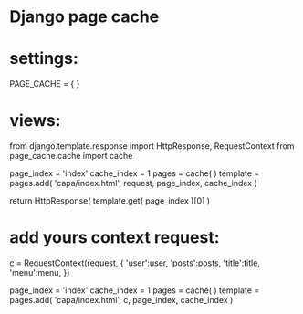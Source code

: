 # Django page cache #

# settings:

PAGE_CACHE = { }

# views:

from django.template.response import HttpResponse, RequestContext
from page_cache.cache import cache


page_index = 'index'
cache_index = 1
pages = cache( )
template = pages.add(
'capa/index.html',
request,
page_index,
cache_index
)

return HttpResponse( template.get( page_index )[0] )
    
# add yours context request:    

c = RequestContext(request, {
'user':user,
'posts':posts,
'title':title,
'menu':menu,
 })

page_index = 'index'
cache_index = 1
pages = cache( )
template = pages.add(
'capa/index.html',
c,
page_index,
cache_index
)

